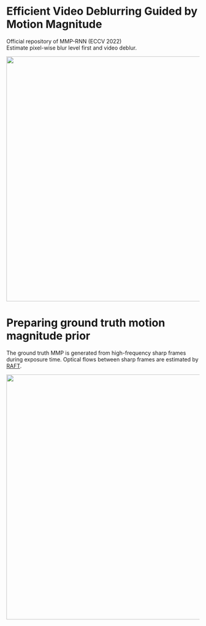 # Efficient Video Deblurring Guided by Motion Magnitude
Official repository of MMP-RNN (ECCV 2022)  
Estimate pixel-wise blur level first and video deblur.
<div align="center"><img src="https://user-images.githubusercontent.com/11170161/178935637-6bb6a25a-dc67-4d5e-9c3c-f7f31be41085.png" width="640"></div>

# Preparing ground truth motion magnitude prior
The ground truth MMP is generated from high-frequency sharp frames during exposure time. Optical flows between sharp frames are estimated by  [RAFT](https://github.com/princeton-vl/RAFT). 

<div align="center"><img src="https://user-images.githubusercontent.com/11170161/178949402-2de1df49-4fd8-481c-a4c2-8a0c534fa0fe.png" width="640"></div>
